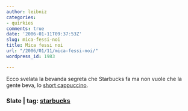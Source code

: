 ```yaml
---
author: leibniz
categories:
- quirkies
comments: true
date: '2006-01-11T09:37:53Z'
slug: mica-fessi-noi
title: Mica fessi noi
url: "/2006/01/11/mica-fessi-noi/"
wordpress_id: 1983

---
```

Ecco svelata la bevanda segreta che Starbucks fa ma non vuole che la gente beva, lo [short cappuccino](https://www.slate.com/id/2133754/).


### Slate | tag: [starbucks](https://www.technorati.com/tags/starbucks)
